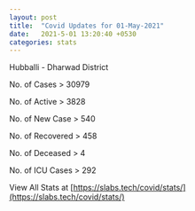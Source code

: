 ```yaml
---  
layout: post 
title:  "Covid Updates for 01-May-2021" 
date:   2021-5-01 13:20:40 +0530 
categories: stats 
--- 
```


Hubballi - Dharwad District 

No. of Cases > 30979 

No. of Active > 3828 

No. of New Case > 540 

No. of Recovered > 458 

No. of Deceased > 4 

No. of ICU Cases > 292

View All Stats at [https://slabs.tech/covid/stats/](https://slabs.tech/covid/stats/)
